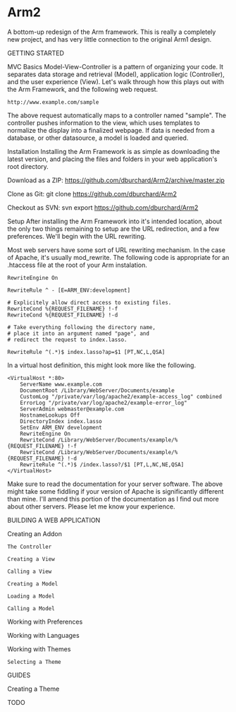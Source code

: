 Arm2
====

A bottom-up redesign of the Arm framework. This is really a completely new project, and has very little connection to the original Arm1 design.


GETTING STARTED

MVC Basics
Model-View-Controller is a pattern of organizing your code. It separates data storage and retrieval (Model), application logic (Controller), and the user experience (View). Let's walk through how this plays out with the Arm Framework, and the following web request.

	http://www.example.com/sample

The above request automatically maps to a controller named "sample". The controller pushes information to the view, which uses templates to normalize the display into a finalized webpage. If data is needed from a database, or other datasource, a model is loaded and queried.

Installation
Installing the Arm Framework is as simple as downloading the latest version, and placing the files and folders in your web application's root directory.

Download as a ZIP: https://github.com/dburchard/Arm2/archive/master.zip

Clone as Git: git clone https://github.com/dburchard/Arm2

Checkout as SVN: svn export https://github.com/dburchard/Arm2

Setup
After installing the Arm Framework into it's intended location, about the only two things remaining to setup are the URL redirection, and a few preferences. We'll begin with the URL rewriting.

Most web servers have some sort of URL rewriting mechanism. In the case of Apache, it's usually mod_rewrite. The following code is appropriate for an .htaccess file at the root of your Arm instalation.

	RewriteEngine On

	RewriteRule ^ - [E=ARM_ENV:development]

	# Explicitely allow direct access to existing files.
	RewriteCond %{REQUEST_FILENAME} !-f
	RewriteCond %{REQUEST_FILENAME} !-d

	# Take everything following the directory name, 
	# place it into an argument named "page", and 
	# redirect the request to index.lasso.

	RewriteRule ^(.*)$ index.lasso?ap=$1 [PT,NC,L,QSA]


In a virtual host definition, this might look more like the following.

	<VirtualHost *:80>
		ServerName www.example.com
		DocumentRoot /Library/WebServer/Documents/example
		CustomLog "/private/var/log/apache2/example-access_log" combined
		ErrorLog "/private/var/log/apache2/example-error_log"
		ServerAdmin webmaster@example.com
		HostnameLookups Off
		DirectoryIndex index.lasso
		SetEnv ARM_ENV development
		RewriteEngine On
		RewriteCond /Library/WebServer/Documents/example/%{REQUEST_FILENAME} !-f
		RewriteCond /Library/WebServer/Documents/example/%{REQUEST_FILENAME} !-d
		RewriteRule ^(.*)$ /index.lasso?/$1 [PT,L,NC,NE,QSA]
	</VirtualHost>


Make sure to read the documentation for your server software. The above might take some fiddling if your version of Apache is significantly different than mine. I'll amend this portion of the documentation as I find out more about other servers. Please let me know your experience.







BUILDING A WEB APPLICATION

Creating an Addon

	The Controller

	Creating a View

	Calling a View

	Creating a Model

	Loading a Model

	Calling a Model

Working with Preferences

Working with Languages

Working with Themes

	Selecting a Theme


GUIDES

Creating a Theme


TODO


